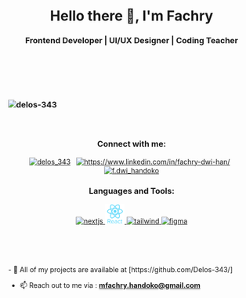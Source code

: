 <h1 align="center">Hello there 👋, I'm Fachry</h1>
<h3 align="center">Frontend Developer | UI/UX Designer | Coding Teacher</h3>

<br>
<br>

<h3 align="center>
  **Viding.co** | **Broaden Creative** | **iBiG Academy**
  <br><br>
  🌱 Currently learning **NEXT.js** and **Svelte**
</h3>
           
<br>
<br>

<p><img align="center" src="https://github-readme-stats.vercel.app/api/top-langs?username=delos-343&show_icons=true&locale=en&layout=compact" alt="delos-343" /></p>
&nbsp;
<p><img align="center" src="https://github-readme-stats.vercel.app/api?username=delos-343&show_icons=true&locale=en" alt="delos-343" /></p>
                                                                                                                                    
<br>


<h3 align="center">Connect with me:</h3>
<p align="center">
<a href="https://codepen.io/delos_343" target="blank"><img align="center" src="https://raw.githubusercontent.com/rahuldkjain/github-profile-readme-generator/master/src/images/icons/Social/codepen.svg" alt="delos_343" height="30" width="40" /></a>
  &nbsp;
<a href="https://linkedin.com/in/fachry-dwi-han/" target="blank"><img align="center" src="https://raw.githubusercontent.com/rahuldkjain/github-profile-readme-generator/master/src/images/icons/Social/linked-in-alt.svg" alt="https://www.linkedin.com/in/fachry-dwi-han/" height="30" width="40" /></a>
  &nbsp;
<a href="https://instagram.com/f.dwi_handoko" target="blank"><img align="center" src="https://raw.githubusercontent.com/rahuldkjain/github-profile-readme-generator/master/src/images/icons/Social/instagram.svg" alt="f.dwi_handoko" height="30" width="40" /></a>
</p>

<h3 align="center">Languages and Tools:</h3>
<p align="center">
  <a href="https://nextjs.org/" target="_blank" rel="noreferrer">
    <img src="https://cdn.worldvectorlogo.com/logos/nextjs-2.svg" alt="nextjs" width="40" height="40"/>
  </a>
  <a href="https://reactjs.org/" target="_blank" rel="noreferrer">
    <img src="https://raw.githubusercontent.com/devicons/devicon/master/icons/react/react-original-wordmark.svg" alt="react" width="40" height="40"/>
  </a>
  <a href="https://tailwindcss.com/" target="_blank" rel="noreferrer">
    <img src="https://www.vectorlogo.zone/logos/tailwindcss/tailwindcss-icon.svg" alt="tailwind" width="40" height="40"/>
  </a>                                                                                                                                           
  <a href="https://www.figma.com/" target="_blank" rel="noreferrer">
    <img src="https://www.vectorlogo.zone/logos/figma/figma-icon.svg" alt="figma" width="40" height="40"/>
  </a>
</p>

<br>
<br>
<br>
<br>
- 📝 All of my projects are available at [https://github.com/Delos-343/]

- 📫 Reach out to me via : **mfachry.handoko@gmail.com**
<br>
<br>
